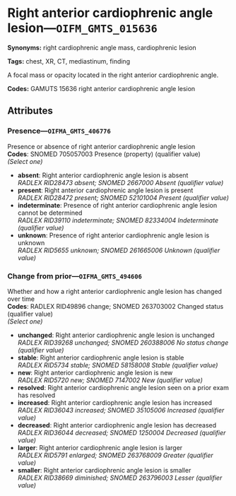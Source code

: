 # Right anterior cardiophrenic angle lesion—`OIFM_GMTS_015636`

**Synonyms:** right cardiophrenic angle mass, cardiophrenic lesion

**Tags:** chest, XR, CT, mediastinum, finding

A focal mass or opacity located in the right anterior cardiophrenic angle.

**Codes:** GAMUTS 15636 right anterior cardiophrenic angle lesion

## Attributes

### Presence—`OIFMA_GMTS_406776`

Presence or absence of right anterior cardiophrenic angle lesion  
**Codes**: SNOMED 705057003 Presence (property) (qualifier value)  
*(Select one)*

- **absent**: Right anterior cardiophrenic angle lesion is absent  
_RADLEX RID28473 absent; SNOMED 2667000 Absent (qualifier value)_
- **present**: Right anterior cardiophrenic angle lesion is present  
_RADLEX RID28472 present; SNOMED 52101004 Present (qualifier value)_
- **indeterminate**: Presence of right anterior cardiophrenic angle lesion cannot be determined  
_RADLEX RID39110 indeterminate; SNOMED 82334004 Indeterminate (qualifier value)_
- **unknown**: Presence of right anterior cardiophrenic angle lesion is unknown  
_RADLEX RID5655 unknown; SNOMED 261665006 Unknown (qualifier value)_

### Change from prior—`OIFMA_GMTS_494606`

Whether and how a right anterior cardiophrenic angle lesion has changed over time  
**Codes**: RADLEX RID49896 change; SNOMED 263703002 Changed status (qualifier value)  
*(Select one)*

- **unchanged**: Right anterior cardiophrenic angle lesion is unchanged  
_RADLEX RID39268 unchanged; SNOMED 260388006 No status change (qualifier value)_
- **stable**: Right anterior cardiophrenic angle lesion is stable  
_RADLEX RID5734 stable; SNOMED 58158008 Stable (qualifier value)_
- **new**: Right anterior cardiophrenic angle lesion is new  
_RADLEX RID5720 new; SNOMED 7147002 New (qualifier value)_
- **resolved**: Right anterior cardiophrenic angle lesion seen on a prior exam has resolved  
- **increased**: Right anterior cardiophrenic angle lesion has increased  
_RADLEX RID36043 increased; SNOMED 35105006 Increased (qualifier value)_
- **decreased**: Right anterior cardiophrenic angle lesion has decreased  
_RADLEX RID36044 decreased; SNOMED 1250004 Decreased (qualifier value)_
- **larger**: Right anterior cardiophrenic angle lesion is larger  
_RADLEX RID5791 enlarged; SNOMED 263768009 Greater (qualifier value)_
- **smaller**: Right anterior cardiophrenic angle lesion is smaller  
_RADLEX RID38669 diminished; SNOMED 263796003 Lesser (qualifier value)_